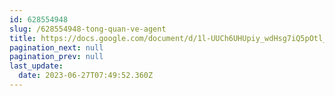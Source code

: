 ```yaml
---
id: 628554948
slug: /628554948-tong-quan-ve-agent
title: https://docs.google.com/document/d/1l-UUCh6UHUpiy_wdHsg7iQ5pOtl_ySob6K96UAhcGT4
pagination_next: null
pagination_prev: null
last_update:
  date: 2023-06-27T07:49:52.360Z
---
```


